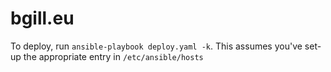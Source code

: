 # bgill.eu

To deploy, run `ansible-playbook deploy.yaml -k`. This assumes you've set-up the appropriate entry in `/etc/ansible/hosts`
